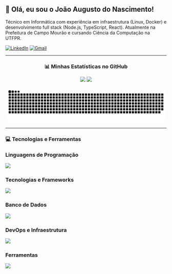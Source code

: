 ## 👋 Olá, eu sou o João Augusto do Nascimento!

Técnico em Informática com experiência em infraestrutura (Linux, Docker) e desenvolvimento full stack (Node.js, TypeScript, React). Atualmente na Prefeitura de Campo Mourão e cursando Ciência da Computação na UTFPR.

[![LinkedIn](https://img.shields.io/badge/LinkedIn-0077B5?style=for-the-badge&logo=linkedin&logoColor=white)](https://linkedin.com/in/joão-do-nascimento/)
[![Gmail](https://img.shields.io/badge/Gmail-D14836?style=for-the-badge&logo=gmail&logoColor=white)](mailto:joao.an.221203@gmail.com)

---

<div align="center">

### 📊 Minhas Estatísticas no GitHub

</div>

<div align="center">
  <img height="180em" src="https://github-readme-stats.vercel.app/api?username=JoaoAN2&show_icons=true&theme=dracula&include_all_commits=true&count_private=true"/>
  <img height="180em" src="https://github-readme-stats.vercel.app/api/top-langs/?username=JoaoAN2&layout=compact&langs_count=6&theme=dracula"/>
</div>

<p align="center">
<picture>
  <source media="(prefers-color-scheme: dark)" srcset="https://raw.githubusercontent.com/JoaoAN2/JoaoAN2/output/joaoan2-github-contribution-dark.svg" />
  <source media="(prefers-color-scheme: light)" srcset="https://raw.githubusercontent.com/JoaoAN2/JoaoAN2/output/joaoan2-github-contribution.svg" />
  <img alt="github-snake" src="https://raw.githubusercontent.com/JoaoAN2/JoaoAN2/output/joaoan2-github-contribution.svg" />
</picture>
</p>

---

### 💻 Tecnologias e Ferramentas

### **Linguagens de Programação**
<picture>
  <source media="(prefers-color-scheme: dark)" srcset="https://skillicons.dev/icons?i=c,cpp,java,ts,js,php,python&theme=dark" />
  <source media="(prefers-color-scheme: light)" srcset="https://skillicons.dev/icons?i=c,cpp,java,ts,js,php,python" />
  <img src="https://skillicons.dev/icons?i=c,cpp,java,ts,js,php,python" />
</picture>

### **Tecnologias e Frameworks**
<picture>
  <source media="(prefers-color-scheme: dark)" srcset="https://skillicons.dev/icons?i=nodejs,react,nextjs,express,prisma,jest,bootstrap,tailwind,html,css&theme=dark" />
  <source media="(prefers-color-scheme: light)" srcset="https://skillicons.dev/icons?i=nodejs,react,nextjs,express,prisma,jest,bootstrap,tailwind,html,css" />
  <img src="https://skillicons.dev/icons?i=nodejs,react,nextjs,express,prisma,jest,bootstrap,tailwind,html,css" />
</picture>

### **Banco de Dados**
<picture>
  <source media="(prefers-color-scheme: dark)" srcset="https://skillicons.dev/icons?i=postgresql,mysql,mongodb&theme=dark" />
  <source media="(prefers-color-scheme: light)" srcset="https://skillicons.dev/icons?i=postgresql,mysql,mongodb" />
  <img src="https://skillicons.dev/icons?i=postgresql,mysql,mongodb" />
</picture>

### **DevOps e Infraestrutura**
<picture>
  <source media="(prefers-color-scheme: dark)" srcset="https://skillicons.dev/icons?i=linux,bash,nginx,docker,ubuntu&theme=dark" />
  <source media="(prefers-color-scheme: light)" srcset="https://skillicons.dev/icons?i=linux,bash,nginx,docker,ubuntu" />
  <img src="https://skillicons.dev/icons?i=linux,bash,nginx,docker,ubuntu" />
</picture>

### **Ferramentas**
<picture>
  <source media="(prefers-color-scheme: dark)" srcset="https://skillicons.dev/icons?i=vscode,git,pycharm,postman&theme=dark" />
  <source media="(prefers-color-scheme: light)" srcset="https://skillicons.dev/icons?i=vscode,git,pycharm,postman" />
  <img src="https://skillicons.dev/icons?i=vscode,git,pycharm,postman" />
</picture>
